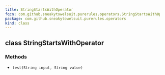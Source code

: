 ```yaml
---
title: StringStartsWithOperator
fqcn: com.github.sneakytowelsuit.purerules.operators.StringStartsWithOperator
package: com.github.sneakytowelsuit.purerules.operators
kind: class
---
```


## class StringStartsWithOperator

### Methods

- `test(String input, String value)`
